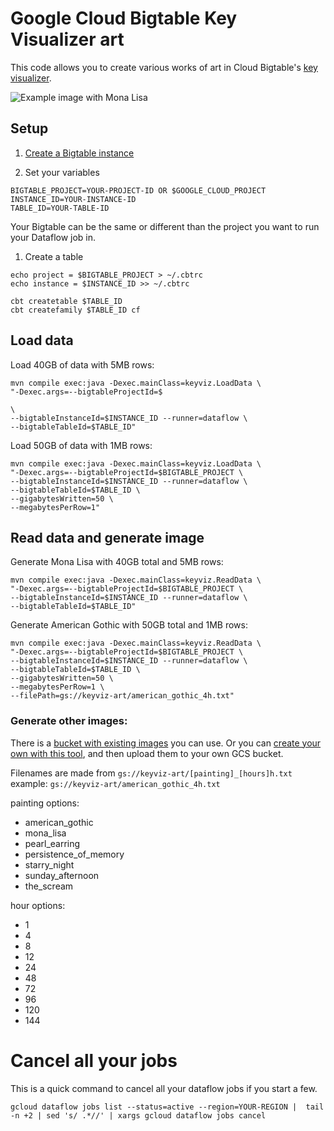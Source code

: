 # Google Cloud Bigtable Key Visualizer art

This code allows you to create various works of art in Cloud Bigtable's [key visualizer](https://cloud.google.com/bigtable/docs/keyvis-overview).

![Example image with Mona Lisa](mona_lisa_example.png)


## Setup

1. [Create a Bigtable instance](https://cloud.google.com/bigtable/docs/creating-instance)

1. Set your variables
```
BIGTABLE_PROJECT=YOUR-PROJECT-ID OR $GOOGLE_CLOUD_PROJECT
INSTANCE_ID=YOUR-INSTANCE-ID
TABLE_ID=YOUR-TABLE-ID
```
Your Bigtable can be the same or different than the project you want to run your
Dataflow job in.

1. Create a table

```
echo project = $BIGTABLE_PROJECT > ~/.cbtrc
echo instance = $INSTANCE_ID >> ~/.cbtrc

cbt createtable $TABLE_ID
cbt createfamily $TABLE_ID cf
```


## Load data
Load 40GB of data with 5MB rows:
```
mvn compile exec:java -Dexec.mainClass=keyviz.LoadData \
"-Dexec.args=--bigtableProjectId=$

\
--bigtableInstanceId=$INSTANCE_ID --runner=dataflow \
--bigtableTableId=$TABLE_ID"
```

Load 50GB of data with 1MB rows:
```
mvn compile exec:java -Dexec.mainClass=keyviz.LoadData \
"-Dexec.args=--bigtableProjectId=$BIGTABLE_PROJECT \
--bigtableInstanceId=$INSTANCE_ID --runner=dataflow \
--bigtableTableId=$TABLE_ID \
--gigabytesWritten=50 \
--megabytesPerRow=1"
```


## Read data and generate image

Generate Mona Lisa with 40GB total and 5MB rows:
```
mvn compile exec:java -Dexec.mainClass=keyviz.ReadData \
"-Dexec.args=--bigtableProjectId=$BIGTABLE_PROJECT \
--bigtableInstanceId=$INSTANCE_ID --runner=dataflow \
--bigtableTableId=$TABLE_ID"
```

Generate American Gothic  with 50GB total and 1MB rows:
```
mvn compile exec:java -Dexec.mainClass=keyviz.ReadData \
"-Dexec.args=--bigtableProjectId=$BIGTABLE_PROJECT \
--bigtableInstanceId=$INSTANCE_ID --runner=dataflow \
--bigtableTableId=$TABLE_ID \
--gigabytesWritten=50 \
--megabytesPerRow=1 \
--filePath=gs://keyviz-art/american_gothic_4h.txt"
```

### Generate other images:
There is a [bucket with existing images](https://console.cloud.google.com/storage/browser/keyviz-art) you can use. 
Or you can [create your own with this tool](https://codepen.io/billyjacobson/pen/OJVxVzO), and then upload them to your own GCS bucket.

Filenames are made from `gs://keyviz-art/[painting]_[hours]h.txt`
example: `gs://keyviz-art/american_gothic_4h.txt`

painting options:
* american_gothic
* mona_lisa
* pearl_earring
* persistence_of_memory
* starry_night
* sunday_afternoon
* the_scream

hour options: 
* 1
* 4
* 8
* 12
* 24
* 48
* 72
* 96
* 120
* 144


# Cancel all your jobs

This is a quick command to cancel all your dataflow jobs if you start a few. 

```
gcloud dataflow jobs list --status=active --region=YOUR-REGION |  tail -n +2 | sed 's/ .*//' | xargs gcloud dataflow jobs cancel
```
